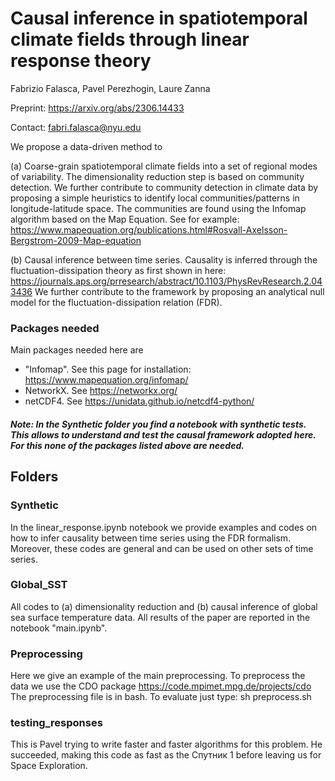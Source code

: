 # Causal inference in spatiotemporal climate fields through linear response theory

Fabrizio Falasca, Pavel Perezhogin, Laure Zanna

Preprint: https://arxiv.org/abs/2306.14433

Contact: fabri.falasca@nyu.edu

We propose a data-driven method to 

(a) Coarse-grain spatiotemporal climate fields into a set of regional modes of variability. The dimensionality reduction step is based on community detection. We further contribute to community detection in climate data by proposing a simple heuristics to identify local communities/patterns in longitude-latitude space. The communities are found using the Infomap algorithm based on the Map Equation. See for example: https://www.mapequation.org/publications.html#Rosvall-Axelsson-Bergstrom-2009-Map-equation

(b) Causal inference between time series.
Causality is inferred through the fluctuation-dissipation theory as first shown in here: https://journals.aps.org/prresearch/abstract/10.1103/PhysRevResearch.2.043436 
We further contribute to the framework by proposing an analytical null model for the fluctuation-dissipation relation (FDR). 

### Packages needed
Main packages needed here are 

- "Infomap". See this page for installation: https://www.mapequation.org/infomap/
- NetworkX. See https://networkx.org/
- netCDF4. See https://unidata.github.io/netcdf4-python/

##### Note: In the Synthetic folder you find a notebook with synthetic tests. This allows to understand and test the causal framework adopted here. For this none of the packages listed above are needed.

## Folders


### Synthetic
In the linear_response.ipynb notebook we provide examples and codes on how to infer causality between time series using the FDR formalism. Moreover, these codes are general and can be used on other sets of time series.

### Global_SST
All codes to (a) dimensionality reduction and (b) causal inference of global sea surface temperature data. All results of the paper are reported in the notebook "main.ipynb".

### Preprocessing
Here we give an example of the main preprocessing. To preprocess the data we use the CDO package https://code.mpimet.mpg.de/projects/cdo 
The preprocessing file is in bash. To evaluate just type: sh preprocess.sh

### testing_responses
This is Pavel trying to write faster and faster algorithms for this problem. He succeeded, making this code as fast as the Спутник 1 before leaving us for Space Exploration.
